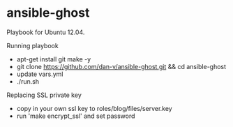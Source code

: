 ansible-ghost
=============

Playbook for Ubuntu 12.04.

Running playbook
* apt-get install git make -y
* git clone https://github.com/dan-v/ansible-ghost.git && cd ansible-ghost
* update vars.yml
* ./run.sh

Replacing SSL private key
* copy in your own ssl key to roles/blog/files/server.key
* run 'make encrypt_ssl' and set password